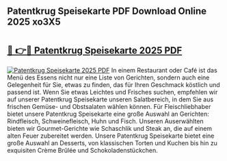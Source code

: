 ## Patentkrug Speisekarte PDF Download Online 2025 xo3X5

# <h2><a href="http://gc8chl0.nevu.top/?p=Patentkrug+Speisekarte">🔗 👉🔴 Patentkrug Speisekarte 2025 PDF</a></h2>

[![Patentkrug Speisekarte 2025 PDF](https://i.imgur.com/dBaPXMq.png)](http://gc8chl0.nevu.top/?p=Patentkrug+Speisekarte)
In einem Restaurant oder Café ist das Menü des Essens nicht nur eine Liste von Gerichten, sondern auch eine Gelegenheit für Sie, etwas zu finden, das für Ihren Geschmack köstlich und passend ist. Wenn Sie etwas Leichtes und Frisches suchen, empfehlen wir auf unserer Patentkrug Speisekarte unseren Salatbereich, in dem Sie aus frischen Gemüse- und Obstsalaten wählen können. Für Fleischliebhaber bietet unsere Patentkrug Speisekarte eine große Auswahl an Gerichten: Rindfleisch, Schweinefleisch, Huhn und Fisch. Unseren Auserwählten bieten wir Gourmet-Gerichte wie Schaschlik und Steak an, die auf einem alten Feuer zubereitet werden. Unsere Patentkrug Speisekarte bietet eine große Auswahl an Desserts, von klassischen Torten und Kuchen bis hin zu exquisiten Crème Brûlée und Schokoladenstückchen.

